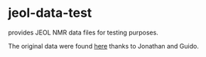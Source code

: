 # jeol-data-test

provides JEOL NMR data files for testing purposes.

The original data were found [here](https://dataverse.harvard.edu/dataset.xhtml?persistentId=doi:10.7910/DVN/ZAZDNM) thanks to Jonathan and Guido.
